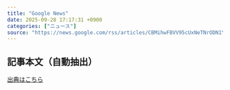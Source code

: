 ```yaml
---
title: "Google News"
date: 2025-09-28 17:17:31 +0900
categories: ["ニュース"]
source: "https://news.google.com/rss/articles/CBMihwFBVV95cUxNeTNrODN1YzZBYnZUM0sycGMyMTAwOVlHMm1QcDJrd0VTVnc4RGVQOWdWaHBYNW1LM3FJa3lnbG1pMmtUZG5tTENkZmtYQ3ppZkl2eDVCUE9yZ3gtaTV0WG53YnZoTGw4T0NVUzNERkFMQzN3VmhiQmNDYUdiUUM3Nk9xMFZjSzQ?oc=5"
---
```


## 記事本文（自動抽出）
<body class="y0K44d EA71Tc" id="readabilityBody"></body>

[出典はこちら](https://news.google.com/rss/articles/CBMihwFBVV95cUxNeTNrODN1YzZBYnZUM0sycGMyMTAwOVlHMm1QcDJrd0VTVnc4RGVQOWdWaHBYNW1LM3FJa3lnbG1pMmtUZG5tTENkZmtYQ3ppZkl2eDVCUE9yZ3gtaTV0WG53YnZoTGw4T0NVUzNERkFMQzN3VmhiQmNDYUdiUUM3Nk9xMFZjSzQ?oc=5)
